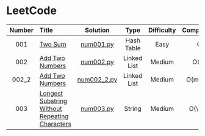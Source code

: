 # LeetCode

<script type="text/javascript" src="http://cdn.mathjax.org/mathjax/latest/MathJax.js?config=default"></script>


| **Number** | **Title**                                           | **Solution**                       | **Type**    | **Difficulty** | **Complexity(T)** | **Complexity(S)** | **Time** | **Beats**         |
| :---:      | :---                                                | :---:                              | :---:       | :---:          | :---:             | :---:             | :---:    | :---:             |
| 001        | [Two Sum][1]                                        | [num001.py](/python/num001.py)     | Hash Table  | Easy           | O(n)              | O(n)              | 32 ms    | 98.23%            |
| 002        | [Add Two Numbers][2]                                | [num002.py](/python/num002.py)     | Linked List | Medium         | O(m+n)            | O(m+n)            | 125 ms   | <del>57.29%</del> |
| 002_2      | [Add Two Numbers][3]                                | [num002_2.py](/python/num002_2.py) | Linked List | Medium         | O(max(m,n)        | O(max(m,n)        | 106 ms   | 99.06%            |
| 003        | [Longest Substring Without Repeating Characters][4] | [num003.py](/python/num003.py)     | String      | Medium         | O(\\(n^2\\))            | O(n)              | 99 ms    | <del>60.17%</del> |


[1]: https://leetcode.com/problems/two-sum/
[2]: https://leetcode.com/problems/add-two-numbers/description/
[3]: https://leetcode.com/problems/add-two-numbers/description/
[4]: https://leetcode.com/problems/longest-substring-without-repeating-characters/description/